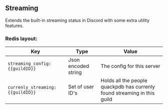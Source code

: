 ## Streaming

Extends the built-in streaming status in Discord with some extra utility features.

### Redis layout:

| Key  | Type | Value |
| ------------- | ---------- | ------------- |
| `streaming_config:{{guildID}}` | Json encoded string  | The config for this server  |
| `currenly_streaming:{{guildID}}`  | Set of user ID's  | Holds all the people quackpdb has currenly found streaming in this guild |
